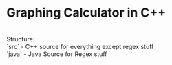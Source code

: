 # Graphing Calculator in C++
<br>
Structure: <br>
`src` - C++ source for everything except regex stuff <br>
`java` - Java Source for Regex stuff <br>